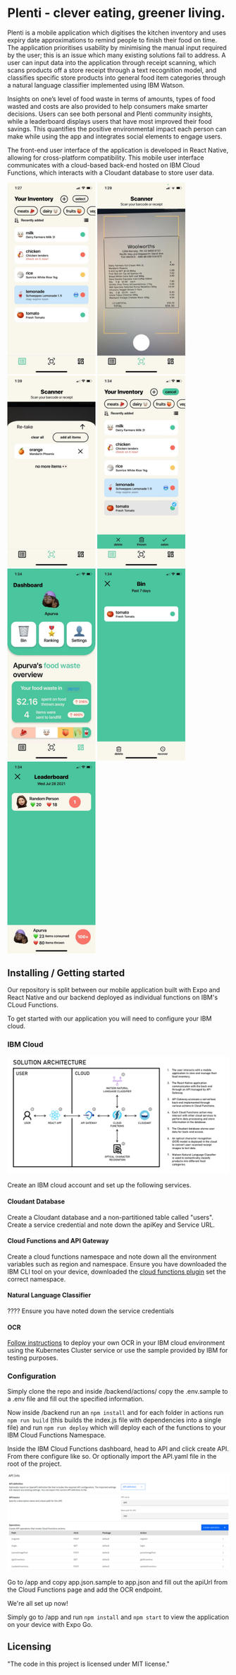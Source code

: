 # Plenti - clever eating, greener living.

Plenti is a mobile application which digitises the kitchen inventory and uses expiry date approximations to remind people to finish their food on time. The application prioritises usability by minimising the manual input required by the user; this is an issue which many existing solutions fail to address. A user can input data into the application through receipt scanning, which scans products off a store receipt through a text recognition model, and classifies specific store products into general food item categories through a natural language classifier implemented using IBM Watson. 

Insights on one’s level of food waste in terms of amounts, types of food wasted and costs are also provided to help consumers make smarter decisions. Users can see both personal and Plenti community insights, while a leaderboard displays users that have most improved their food savings. This quantifies the positive environmental impact each person can make while using the app and integrates social elements to engage users. 

The front-end user interface of the application is developed in React Native, allowing for cross-platform compatibility. This mobile user interface communicates with a cloud-based back-end hosted on IBM Cloud Functions, which interacts with a Cloudant database to store user data. 

<p float="left">
<img src="/images/inventory.jpeg" alt="Inventory" width="200"/>
<img src="/images/scanner.jpeg" alt="Scanner" width="200"/>
<img src="/images/scanned-result.jpeg" alt="Scanned Result" width="200"/>
<img src="/images/select.jpeg" alt="Select" width="200"/>
<img src="/images/dashboard.jpeg" alt="Dashboard" width="200"/>
<img src="/images/bin.jpeg" alt="Bin" width="200"/>
<img src="/images/leaderboard.jpeg" alt="Leaderboard" width="200"/>
</p>

## Installing / Getting started

Our repository is split between our mobile application built with Expo and React Native and our backend deployed as individual functions on IBM's CLoud Functions.

To get started with our application you will need to configure your IBM cloud. 

### IBM Cloud

![Solution Architecture](/images/solution-architecture.png)

Create an IBM cloud account and set up the following services.

#### Cloudant Database 

Create a Cloudant database and a non-partitioned table called "users". Create a service credential and note down the apiKey and Service URL. 

#### Cloud Functions and API Gateway

Create a cloud functions namespace and note down all the environment variables such as region and namespace. Ensure you have downloaded the IBM CLI tool on your device, downloaded the [cloud functions plugin](https://cloud.ibm.com/functions/learn/cli) set the correct namespace. 
#### Natural Language Classifier 

???? Ensure you have noted down the service credentials 

#### OCR 

[Follow instructions](https://developer.ibm.com/technologies/artificial-intelligence/models/max-ocr/) to deploy your own OCR in your IBM cloud environment using the Kubernetes Cluster service or use the sample provided by IBM for testing purposes.

### Configuration

Simply clone the repo and inside /backend/actions/ copy the .env.sample to a .env file and fill out the specified information. 

Now inside /backend run an ```npm install``` and for each folder in actions run ```npm run build``` (this builds the index.js file with dependencies into a single file) and run ```npm run deploy``` which will deploy each of the functions to your IBM Cloud Functions Namespace. 

Inside the IBM Cloud Functions dashboard, head to API and click create API. From there configure like so. Or optionally import the API.yaml file in the root of the project.

![API Specification](/images/api-spec.png)

Go to /app and copy app.json.sample to app.json and fill out the apiUrl from the Cloud Functions page and add the OCR endpoint.

We're all set up now!

Simply go to /app and run ```npm install``` and ```npm start``` to view the application on your device with Expo Go. 

## Licensing

"The code in this project is licensed under MIT license."
